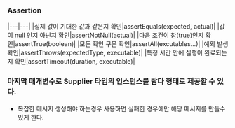### Assertion

|---|---|
|실제 값이 기대한 값과 같은지 확인|assertEquals(expected, actual)|
|값이 null 인지 아닌지 확인|assertNotNull(actual)|
|다음 조건이 참(true)인지 확인|assertTrue(boolean)|
|모든 확인 구문 확인|assertAll(excutables...)|
|예외 발생 확인|assertThrows(expectedType, executable)|
|특정 시간 안에 실행이 완료되는지 확인|assertTimeout(duration, executable)|

### 마지막 매개변수로 Supplier<String> 타입의 인스턴스를 람다 형태로 제공할 수 있다.
- 복잡한 메시지 생성해야 하는경우 사용하면 실패한 경우에만 해당 메시지를 만들수 있게 한다.